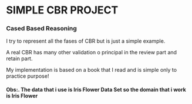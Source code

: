 <h1>SIMPLE CBR PROJECT</h1>

<h3><strong>Cased Based Reasoning</strong></h3>


<p>I try to represent all the fases of CBR but is just a simple example.</p>
<p>A real CBR has many other validation o principal in the review part and retain part.</p>
<p>My implementation is based on a book that I read  and is simple only to practice purpose!</p>
<h4>Obs:. The data that i use is Iris Flower Data Set so the domain that i work is Iris Flower<h4>

